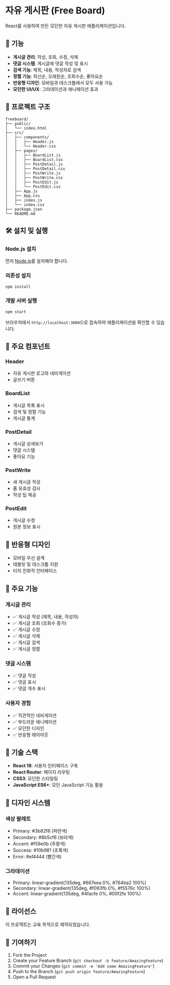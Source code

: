 # 자유 게시판 (Free Board)

React를 사용하여 만든 모던한 자유 게시판 애플리케이션입니다.

## 🚀 기능

- **게시글 관리**: 작성, 조회, 수정, 삭제
- **댓글 시스템**: 게시글에 댓글 작성 및 표시
- **검색 기능**: 제목, 내용, 작성자로 검색
- **정렬 기능**: 최신순, 오래된순, 조회수순, 좋아요순
- **반응형 디자인**: 모바일과 데스크톱에서 모두 사용 가능
- **모던한 UI/UX**: 그라데이션과 애니메이션 효과

## 📁 프로젝트 구조

```
freeboard/
├── public/
│   └── index.html
├── src/
│   ├── components/
│   │   ├── Header.js
│   │   └── Header.css
│   ├── pages/
│   │   ├── BoardList.js
│   │   ├── BoardList.css
│   │   ├── PostDetail.js
│   │   ├── PostDetail.css
│   │   ├── PostWrite.js
│   │   ├── PostWrite.css
│   │   ├── PostEdit.js
│   │   └── PostEdit.css
│   ├── App.js
│   ├── App.css
│   ├── index.js
│   └── index.css
├── package.json
└── README.md
```

## 🛠️ 설치 및 실행

### Node.js 설치
먼저 [Node.js](https://nodejs.org/)를 설치해야 합니다.

### 의존성 설치
```bash
npm install
```

### 개발 서버 실행
```bash
npm start
```

브라우저에서 `http://localhost:3000`으로 접속하여 애플리케이션을 확인할 수 있습니다.

## 🎨 주요 컴포넌트

### Header
- 자유 게시판 로고와 네비게이션
- 글쓰기 버튼

### BoardList
- 게시글 목록 표시
- 검색 및 정렬 기능
- 게시글 통계

### PostDetail
- 게시글 상세보기
- 댓글 시스템
- 좋아요 기능

### PostWrite
- 새 게시글 작성
- 폼 유효성 검사
- 작성 팁 제공

### PostEdit
- 게시글 수정
- 원본 정보 표시

## 📱 반응형 디자인

- 모바일 우선 설계
- 태블릿 및 데스크톱 지원
- 터치 친화적 인터페이스

## 🎯 주요 기능

### 게시글 관리
- ✅ 게시글 작성 (제목, 내용, 작성자)
- ✅ 게시글 조회 (조회수 증가)
- ✅ 게시글 수정
- ✅ 게시글 삭제
- ✅ 게시글 검색
- ✅ 게시글 정렬

### 댓글 시스템
- ✅ 댓글 작성
- ✅ 댓글 표시
- ✅ 댓글 개수 표시

### 사용자 경험
- ✅ 직관적인 네비게이션
- ✅ 부드러운 애니메이션
- ✅ 모던한 디자인
- ✅ 반응형 레이아웃

## 🔧 기술 스택

- **React 18**: 사용자 인터페이스 구축
- **React Router**: 페이지 라우팅
- **CSS3**: 모던한 스타일링
- **JavaScript ES6+**: 모던 JavaScript 기능 활용

## 🎨 디자인 시스템

### 색상 팔레트
- Primary: #3b82f6 (파란색)
- Secondary: #8b5cf6 (보라색)
- Accent: #f59e0b (주황색)
- Success: #10b981 (초록색)
- Error: #ef4444 (빨간색)

### 그라데이션
- Primary: linear-gradient(135deg, #667eea 0%, #764ba2 100%)
- Secondary: linear-gradient(135deg, #f093fb 0%, #f5576c 100%)
- Accent: linear-gradient(135deg, #4facfe 0%, #00f2fe 100%)

## 📝 라이선스

이 프로젝트는 교육 목적으로 제작되었습니다.

## 🤝 기여하기

1. Fork the Project
2. Create your Feature Branch (`git checkout -b feature/AmazingFeature`)
3. Commit your Changes (`git commit -m 'Add some AmazingFeature'`)
4. Push to the Branch (`git push origin feature/AmazingFeature`)
5. Open a Pull Request
